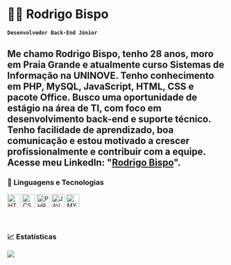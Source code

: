 # 👨‍💻 Rodrigo Bispo
**`Desenvolvedor Back-End Júnior`**

Me chamo Rodrigo Bispo, tenho 28 anos, moro em Praia Grande e atualmente curso Sistemas de Informação na UNINOVE. Tenho conhecimento em PHP, MySQL, JavaScript, HTML, CSS e pacote Office. Busco uma oportunidade de estágio na área de TI, com foco em desenvolvimento back-end e suporte técnico. Tenho facilidade de aprendizado, boa comunicação e estou motivado a crescer profissionalmente e contribuir com a equipe. Acesse meu LinkedIn: "[Rodrigo Bispo](https://www.linkedin.com/in/rodrigo-bispo-dos-santos/)".
---
### 🤖 Linguagens e Tecnologias

<img
  aling="left"
  alt="HTML"
  title="HTML"
  width="30px"
  src="https://cdn.jsdelivr.net/gh/devicons/devicon@latest/icons/html5/html5-original.svg" 
/>
<img
  aling="left"
  alt="CSS"
  title="CSS"
  width="30px"
  src="https://cdn.jsdelivr.net/gh/devicons/devicon@latest/icons/css3/css3-original.svg"
/> 
<img 
  aling="left"
  alt="PHP"
  title="PHP"
  width="30px"
  src="https://cdn.jsdelivr.net/gh/devicons/devicon@latest/icons/php/php-original.svg" 
/>
<img
  aling="left"
  alt="JAVASCRIPT"
  title="JAVASCRIPT"
  width="30px" 
  src="https://cdn.jsdelivr.net/gh/devicons/devicon@latest/icons/javascript/javascript-original.svg" 
/>
<img
  aling="left"
  alt="MYSQL"
  title="MYSQL"
  width="30px" 
  src="https://cdn.jsdelivr.net/gh/devicons/devicon@latest/icons/mysql/mysql-original.svg" 
/>

<br/>

### 📈 Estatísticas

<img src="https://github-readme-stats.vercel.app/api/top-langs/?username=RodrigoBispoDosSantos&theme=dark&custom_title=Tecnologias"/>
          
